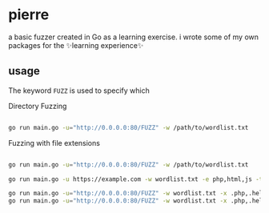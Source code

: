 # pierre

a basic fuzzer created in Go as a learning exercise. i wrote some of my own packages for the ✨learning experience✨

## usage

The keyword `FUZZ` is used to specify which

Directory Fuzzing

```bash

go run main.go -u="http://0.0.0.0:80/FUZZ" -w /path/to/wordlist.txt

```

Fuzzing with file extensions

```bash

go run main.go -u="http://0.0.0.0:80/FUZZ" -w /path/to/wordlist.txt

```

```bash
go run main.go -u https://example.com -w wordlist.txt -e php,html,js -t 1000 -c 200 -f 200,404,403

go run main.go -u="http://0.0.0.0:80/FUZZ" -w wordlist.txt -x .php,.help,.txt,.go -fi 200,404 -fe 200,404
go run main.go -u="http://0.0.0.0:80/FUZZ" -w wordlist.txt -x .php,.help,.txt,.go -si 469 -se 469
```
